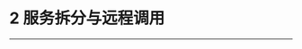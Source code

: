 # 2 服务拆分与远程调用



---

<div STYLE="page-break-after: always;">
    <br>
    <br>
    <br>
    <br>
    <br>
</div>